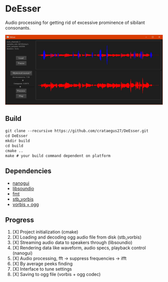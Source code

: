 DeEsser
====================

Audio processing for getting rid of excessive prominence of sibilant consonants.

![Screenshot of program](assets/screenshot.jpg)

## Build

```
git clone --recursive https://github.com/crataegus27/DeEsser.git
cd DeEsser
mkdir build
cd build 
cmake ..
make # your build command dependent on platform
```

## Dependencies

 - [nanogui](https://github.com/mitsuba-renderer/nanogui)
 - [libsoundio](https://github.com/andrewrk/libsoundio)
 - [fmt](https://github.com/fmtlib/fmt)
 - [stb_vorbis](http://nothings.org/stb_vorbis/)
 - [vorbis + ogg](https://github.com/Iunusov/OGG-Vorbis-CMAKE)

 ## Progress

 1. [X] Project initialization (cmake)
 2. [X] Loading and decoding ogg audio file from disk (stb_vorbis)
 3. [X] Streaming audio data to speakers through (libsoundio)
 4. [X] Rendering data like waveform, audio specs, playback control (nanogui)
 5. [X] Audio processing, fft -> suppress frequencies -> ifft
 6. [X] By average peeks finding
 7. [X] Interface to tune settings
 8. [X] Saving to ogg file (vorbis + ogg codec)
